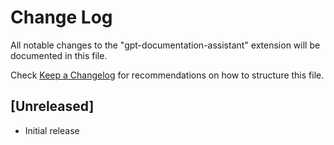 # Change Log

All notable changes to the "gpt-documentation-assistant" extension will be documented in this file.

Check [Keep a Changelog](http://keepachangelog.com/) for recommendations on how to structure this file.

## [Unreleased]

- Initial release